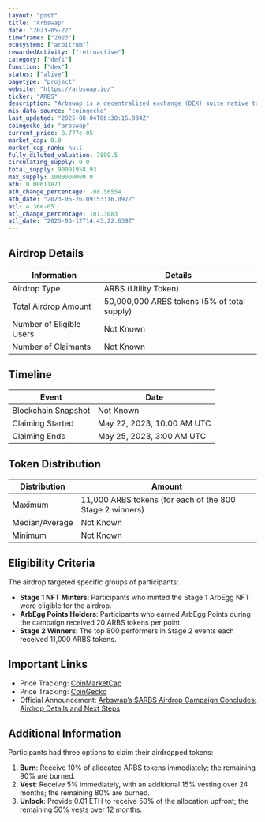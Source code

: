 ```yaml
---
layout: "post"
title: "Arbswap"
date: "2023-05-22"
timeframe: ["2023"]
ecosystem: ["arbitrum"]
rewardedActivity: ["retroactive"]
category: ["defi"]
function: ["dex"]
status: ["alive"]
pagetype: "project"
website: "https://arbswap.io/"
ticker: "ARBS"
description: "Arbswap is a decentralized exchange (DEX) suite native to the Arbitrum network, offering Game-Fi services on Nova and a seamless trading experience on One. "
mis-data-source: "coingecko"
last_updated: "2025-08-04T06:38:15.934Z"
coingecko_id: "arbswap"
current_price: 8.777e-05
market_cap: 0.0
market_cap_rank: null
fully_diluted_valuation: 7899.5
circulating_supply: 0.0
total_supply: 90001958.93
max_supply: 1000000000.0
ath: 0.00611871
ath_change_percentage: -98.56554
ath_date: "2023-05-26T09:53:16.097Z"
atl: 4.36e-05
atl_change_percentage: 101.3083
atl_date: "2025-03-12T14:43:22.639Z"
---
```


## Airdrop Details

| Information              | Details                                     |
| ------------------------ | ------------------------------------------- |
| Airdrop Type             | ARBS (Utility Token)                        |
| Total Airdrop Amount     | 50,000,000 ARBS tokens (5% of total supply) |
| Number of Eligible Users | Not Known                                   |
| Number of Claimants      | Not Known                                   |

## Timeline

| Event               | Date                       |
| ------------------- | -------------------------- |
| Blockchain Snapshot | Not Known                  |
| Claiming Started    | May 22, 2023, 10:00 AM UTC |
| Claiming Ends       | May 25, 2023, 3:00 AM UTC  |

## Token Distribution

| Distribution   | Amount                                                   |
| -------------- | -------------------------------------------------------- |
| Maximum        | 11,000 ARBS tokens (for each of the 800 Stage 2 winners) |
| Median/Average | Not Known                                                |
| Minimum        | Not Known                                                |

## Eligibility Criteria

The airdrop targeted specific groups of participants:

- **Stage 1 NFT Minters**: Participants who minted the Stage 1 ArbEgg NFT were eligible for the airdrop.
- **ArbEgg Points Holders**: Participants who earned ArbEgg Points during the campaign received 20 ARBS tokens per point.
- **Stage 2 Winners**: The top 800 performers in Stage 2 events each received 11,000 ARBS tokens.

## Important Links

- Price Tracking: [CoinMarketCap](https://coinmarketcap.com/currencies/arbswap/)
- Price Tracking: [CoinGecko](https://www.coingecko.com/en/coins/arbswap/)
- Official Announcement: [Arbswap’s $ARBS Airdrop Campaign Concludes: Airdrop Details and Next Steps](https://medium.com/@arbswap/arbswaps-arbs-token-launch-campaign-concludes-airdrop-details-and-next-steps-549baf625ed)

## Additional Information

Participants had three options to claim their airdropped tokens:

1. **Burn**: Receive 10% of allocated ARBS tokens immediately; the remaining 90% are burned.
2. **Vest**: Receive 5% immediately, with an additional 15% vesting over 24 months; the remaining 80% are burned.
3. **Unlock**: Provide 0.01 ETH to receive 50% of the allocation upfront; the remaining 50% vests over 12 months.